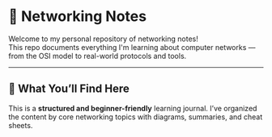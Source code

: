 # 📡 Networking Notes

Welcome to my personal repository of networking notes!  
This repo documents everything I'm learning about computer networks — from the OSI model to real-world protocols and tools.

---

## 🧠 What You’ll Find Here

This is a **structured and beginner-friendly** learning journal. I’ve organized the content by core networking topics with diagrams, summaries, and cheat sheets.
